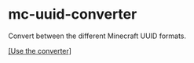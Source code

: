 # mc-uuid-converter
Convert between the different Minecraft UUID formats.

[\[Use the converter\]](https://www.soltoder.com/mc-uuid-converter/)
